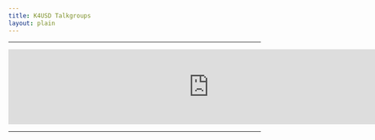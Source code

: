 ```yaml
---
title: K4USD Talkgroups
layout: plain
---
```

---
<p><iframe src="https://docs.google.com/gview?url={{ site.files_url }}/DMR%20Talk%20Groups%20-%20W4BOC.pdf&embedded=true" width="800" height="auto" frameborder="0" allowfullscreen="true" mozallowfullscreen="true" webkitallowfullscreen="true"></iframe></p>

---

